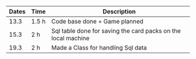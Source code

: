 | Dates       | Time      | Description         |
| ----------------- |---------- | ----------------------- |
| 13.3              | 1.5 h     | Code base done + Game planned |
| 15.3              | 2 h       | Sql table done for saving the card packs on the local machine | 
| 19.3              | 2 h       | Made a Class for handling Sql data |